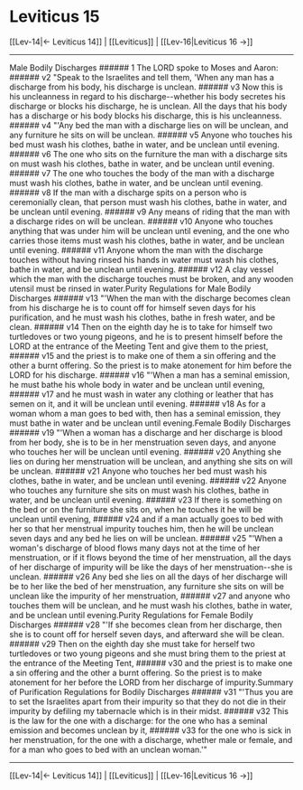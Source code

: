 # Leviticus 15

[[Lev-14|← Leviticus 14]] | [[Leviticus]] | [[Lev-16|Leviticus 16 →]]
***

Male Bodily Discharges ###### 1 The LORD spoke to Moses and Aaron: ###### v2 "Speak to the Israelites and tell them, 'When any man has a discharge from his body, his discharge is unclean. ###### v3 Now this is his uncleanness in regard to his discharge--whether his body secretes his discharge or blocks his discharge, he is unclean. All the days that his body has a discharge or his body blocks his discharge, this is his uncleanness. ###### v4 "'Any bed the man with a discharge lies on will be unclean, and any furniture he sits on will be unclean. ###### v5 Anyone who touches his bed must wash his clothes, bathe in water, and be unclean until evening. ###### v6 The one who sits on the furniture the man with a discharge sits on must wash his clothes, bathe in water, and be unclean until evening. ###### v7 The one who touches the body of the man with a discharge must wash his clothes, bathe in water, and be unclean until evening. ###### v8 If the man with a discharge spits on a person who is ceremonially clean, that person must wash his clothes, bathe in water, and be unclean until evening. ###### v9 Any means of riding that the man with a discharge rides on will be unclean. ###### v10 Anyone who touches anything that was under him will be unclean until evening, and the one who carries those items must wash his clothes, bathe in water, and be unclean until evening. ###### v11 Anyone whom the man with the discharge touches without having rinsed his hands in water must wash his clothes, bathe in water, and be unclean until evening. ###### v12 A clay vessel which the man with the discharge touches must be broken, and any wooden utensil must be rinsed in water.Purity Regulations for Male Bodily Discharges ###### v13 "'When the man with the discharge becomes clean from his discharge he is to count off for himself seven days for his purification, and he must wash his clothes, bathe in fresh water, and be clean. ###### v14 Then on the eighth day he is to take for himself two turtledoves or two young pigeons, and he is to present himself before the LORD at the entrance of the Meeting Tent and give them to the priest, ###### v15 and the priest is to make one of them a sin offering and the other a burnt offering. So the priest is to make atonement for him before the LORD for his discharge. ###### v16 "'When a man has a seminal emission, he must bathe his whole body in water and be unclean until evening, ###### v17 and he must wash in water any clothing or leather that has semen on it, and it will be unclean until evening. ###### v18 As for a woman whom a man goes to bed with, then has a seminal emission, they must bathe in water and be unclean until evening.Female Bodily Discharges ###### v19 "'When a woman has a discharge and her discharge is blood from her body, she is to be in her menstruation seven days, and anyone who touches her will be unclean until evening. ###### v20 Anything she lies on during her menstruation will be unclean, and anything she sits on will be unclean. ###### v21 Anyone who touches her bed must wash his clothes, bathe in water, and be unclean until evening. ###### v22 Anyone who touches any furniture she sits on must wash his clothes, bathe in water, and be unclean until evening. ###### v23 If there is something on the bed or on the furniture she sits on, when he touches it he will be unclean until evening, ###### v24 and if a man actually goes to bed with her so that her menstrual impurity touches him, then he will be unclean seven days and any bed he lies on will be unclean. ###### v25 "'When a woman's discharge of blood flows many days not at the time of her menstruation, or if it flows beyond the time of her menstruation, all the days of her discharge of impurity will be like the days of her menstruation--she is unclean. ###### v26 Any bed she lies on all the days of her discharge will be to her like the bed of her menstruation, any furniture she sits on will be unclean like the impurity of her menstruation, ###### v27 and anyone who touches them will be unclean, and he must wash his clothes, bathe in water, and be unclean until evening.Purity Regulations for Female Bodily Discharges ###### v28 "'If she becomes clean from her discharge, then she is to count off for herself seven days, and afterward she will be clean. ###### v29 Then on the eighth day she must take for herself two turtledoves or two young pigeons and she must bring them to the priest at the entrance of the Meeting Tent, ###### v30 and the priest is to make one a sin offering and the other a burnt offering. So the priest is to make atonement for her before the LORD from her discharge of impurity.Summary of Purification Regulations for Bodily Discharges ###### v31 "'Thus you are to set the Israelites apart from their impurity so that they do not die in their impurity by defiling my tabernacle which is in their midst. ###### v32 This is the law for the one with a discharge: for the one who has a seminal emission and becomes unclean by it, ###### v33 for the one who is sick in her menstruation, for the one with a discharge, whether male or female, and for a man who goes to bed with an unclean woman.'"

***
[[Lev-14|← Leviticus 14]] | [[Leviticus]] | [[Lev-16|Leviticus 16 →]]
